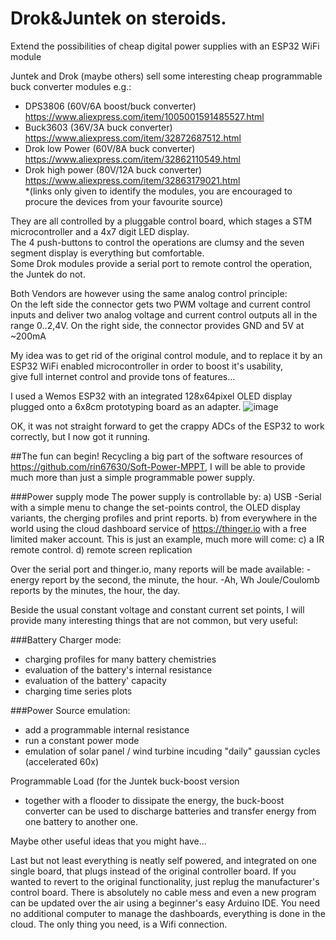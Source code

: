 # Drok&Juntek on steroids.
Extend the possibilities of cheap digital power supplies with an ESP32 WiFi module

Juntek and Drok (maybe others) sell some interesting cheap programmable buck converter modules e.g.:
- DPS3806         (60V/6A boost/buck converter) https://www.aliexpress.com/item/1005001591485527.html
- Buck3603        (36V/3A buck converter) https://www.aliexpress.com/item/32872687512.html
- Drok low Power  (60V/8A buck converter) https://www.aliexpress.com/item/32862110549.html
- Drok high power (80V/12A buck converter) https://www.aliexpress.com/item/32863179021.html  
*(links only given to identify the modules, you are encouraged to procure the devices from your favourite source)  

They are all controlled by a pluggable control board, which stages a STM microcontroller and a 4x7 digit LED display.  
The 4 push-buttons to control the operations are clumsy and the seven segment display is everything but comfortable.  
Some Drok modules provide a serial port to remote control the operation, the Juntek do not.  

Both Vendors are however using the same analog control principle:  
On the left side the connector gets two PWM voltage and current control inputs and deliver two analog voltage and current control outputs all in the range 0..2,4V.
On the right side, the connector provides GND and 5V at ~200mA

My idea was to get rid of the original control module, and to replace it by an ESP32 WiFi enabled microcontroller in order to boost it's usability,   
give full internet control and provide tons of features...

I used a Wemos ESP32 with an integrated 128x64pixel OLED display plugged onto a 6x8cm prototyping board as an adapter.
![image](https://user-images.githubusercontent.com/14197155/110494163-9af3a880-80f3-11eb-96a9-72d462eb322b.png)

OK, it was not straight forward to get the crappy ADCs of the ESP32 to work correctly, but I now got it running.

##The fun can begin!
Recycling a big part of the software resources of https://github.com/rin67630/Soft-Power-MPPT, I will be able to provide much more than just a simple programmable power supply.

###Power supply mode
The power supply is controllable by:
a) USB -Serial with a simple menu to change the set-points control, the OLED display variants, the cherging profiles and print reports.
b) from everywhere in the world using the cloud dashboard service of https://thinger.io with a free limited maker account.
This is just an example, much more will come:
c) a IR remote control.
d) remote screen replication

Over the serial port and thinger.io, many reports will be made available:
-energy report by the second, the minute, the hour.
-Ah, Wh Joule/Coulomb reports by the minutes, the hour, the day.

Beside the usual constant voltage and constant current set points, I will provide many interesting things that are not common, but very useful:

###Battery Charger mode:
- charging profiles for many battery chemistries
- evaluation of the battery's internal resistance
- evaluation of the battery' capacity
- charging time series plots

###Power Source emulation:
- add a programmable internal resistance
- run a constant power mode
- emulation of solar panel / wind turbine incuding "daily" gaussian cycles (accelerated 60x)

Programmable Load (for the Juntek buck-boost version
- together with a flooder to dissipate the energy, the buck-boost converter can be used to discharge batteries and transfer energy from one battery to another one.

Maybe other useful ideas that you might have...

Last but not least everything is neatly self powered, and integrated on one single board, that plugs instead of the original controller board.
If you wanted to revert to the original functionality, just replug the manufacturer's control board.
There is absolutely no cable mess and even a new program can be updated over the air using a beginner's easy Arduino IDE.
You need no additional computer to manage the dashboards, everything is done in the cloud.
The only thing you need, is a Wifi connection.
